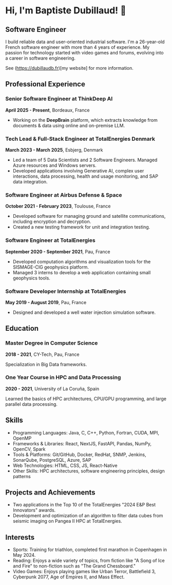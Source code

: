 # Hi, I'm Baptiste Dubillaud! 👋

## Software Engineer

I build reliable data and user-oriented industrial software. I'm a 26-year-old French software engineer with more than 4 years of experience. My passion for technology started with video games and forums, evolving into a career in software engineering.

See (https://dubillaudb.fr)[my website] for more information.

## Professional Experience

### Senior Software Engineer at ThinkDeep AI
**April 2025 - Present**, Bordeaux, France

- Working on the **DeepBrain** platform, which extracts knowledge from documents & data using online and on-premise LLM.

### Tech Lead & Full-Stack Engineer at TotalEnergies Denmark
**March 2023 - March 2025**, Esbjerg, Denmark

- Led a team of 5 Data Scientists and 2 Software Engineers. Managed Azure resources and Windows servers.
- Developed applications involving Generative AI, complex user interactions, data processing, health and usage monitoring, and SAP data integration.

### Software Engineer at Airbus Defense & Space
**October 2021 - February 2023**, Toulouse, France

- Developed software for managing ground and satellite communications, including encryption and decryption.
- Created a new testing framework for unit and integration testing.

### Software Engineer at TotalEnergies
**September 2020 - September 2021**, Pau, France

- Developed computation algorithms and visualization tools for the SISMAGE-CIG geophysics platform.
- Managed 3 interns to develop a web application containing small geophysics tools.

### Software Developer Internship at TotalEnergies
**May 2019 - August 2019**, Pau, France

- Designed and developed a well water injection simulation software.

## Education

### Master Degree in Computer Science
**2018 - 2021**, CY-Tech, Pau, France

Specialization in Big Data frameworks.

### One Year Course in HPC and Data Processing
**2020 - 2021**, University of La Coruña, Spain

Learned the basics of HPC architectures, CPU/GPU programming, and large parallel data processing.

## Skills

- Programming Languages: Java, C, C++, Python, Fortran, CUDA, MPI, OpenMP
- Frameworks & Libraries: React, NextJS, FastAPI, Pandas, NumPy, OpenCV, Spark
- Tools & Platforms: Git/GitHub, Docker, RedHat, SNMP, Jenkins, SonarQube, PostgreSQL, Azure, SAP
- Web Technologies: HTML, CSS, JS, React-Native
- Other Skills: HPC architectures, software engineering principles, design patterns

## Projects and Achievements

- Two applications in the Top 10 of the TotalEnergies "2024 E&P Best Innovators" awards.
- Development and optimization of an algorithm to filter data cubes from seismic imaging on Pangea II HPC at TotalEnergies.

## Interests

- Sports: Training for triathlon, completed first marathon in Copenhagen in May 2024.
- Reading: Enjoys a wide variety of topics, from fiction like "A Song of Ice and Fire" to non-fiction such as "The Grand Chessboard."
- Video Games: Enjoys playing games like Urban Terror, Battlefield 3, Cyberpunk 2077, Age of Empires II, and Mass Effect.



<!--
**zfe-dev/zfe-dev** is a ✨ _special_ ✨ repository because its `README.md` (this file) appears on your GitHub profile.

Here are some ideas to get you started:

- 🔭 I’m currently working on ...
- 🌱 I’m currently learning ...
- 👯 I’m looking to collaborate on ...
- 🤔 I’m looking for help with ...
- 💬 Ask me about ...
- 📫 How to reach me: ...
- 😄 Pronouns: ...
- ⚡ Fun fact: ...
-->

